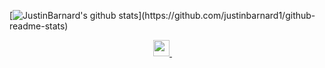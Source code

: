 [![JustinBarnard's github stats](https://github-readme-stats.vercel.app/api?username=justinbarnard1&show_icons=true&bg_color=rgba(255,255,255,1))](https://github.com/justinbarnard1/github-readme-stats)

<p align="center">
<!--   <a href="https://justinbarnard1.github.io/">
    <img src="https://static.thenounproject.com/png/156843-200.png" width="26px">
  </a>
  &emsp; -->
   <a href="https://www.linkedin.com/in/justin-barnard-267b5a1b9/">
    <img src="https://img.icons8.com/ios-filled/256/000000/linkedin.svg" width="26px"/>
  </a>
  &emsp;
  </p>


<!--
**JustinBarnard1/JustinBarnard1** is a ✨ _special_ ✨ repository because its `README.md` (this file) appears on your GitHub profile.

Here are some ideas to get you started:

- 🔭 I’m currently working on ...
- 🌱 I’m currently learning ...
- 👯 I’m looking to collaborate on ...
- 🤔 I’m looking for help with ...
- 💬 Ask me about ...
- 📫 How to reach me: ...
- 😄 Pronouns: ...
- ⚡ Fun fact: ...
-->
